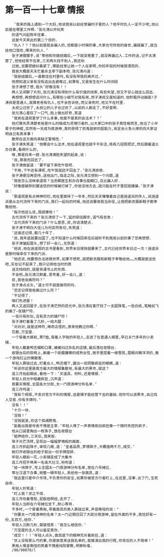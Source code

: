# 第一百一十七章 情报
        ‘我来的路上遇到一个大妈,他说我爸以前经常骗村子里的人？他平时仇人一定不少吧,他以前是在哪里工作啊.‘张元清以开玩笑
       的语气问起陈年往事.
       这是今天来此的第二个目的.
       ‘仇人？？？他以前是挺会骗人的,但都是小时候的事,大家也可怜他的身世,骗就骗了,就当给他口饭吃,哪来的仇人.‘
       张子涛摆摆手,说‘等他和你娘结婚后,一下就变稳重了,就没再骗过人.工作的话,记不太清楚了,但他经常不在家,三天两头找不到人,我还劝
       过她,说要把媳妇看紧了,哪能经常让她一个人在家啊,你妈年轻的时候很漂亮的.
       我爸大概是天天忙着杀主宰下副本吧.张元清问道：
       ‘我爸结婚后,一直都住在村里吗,有没有带我妈离开过.‘
       他想知道父亲有没有逃出去避难过,如果有,又是发生在什么时间段
       张子涛想了想,摇头‘好像没有！！
       两人又闲聊了片刻,张元清没有得到什么有价值的线索,有些失望,但又不甘心就这么回去.
       再想想,再想想该问什么,有哪些小细节对我有用,而子涛叔又是知道的.他积极开动脑筋!子涛叔是普通人,就算老爸有仇人,也不会告诉他,而父亲死时,他又不在村里.
       太叔公过世了,太叔公的儿子也过世了,以前的人都走了,不好查啊.
       张元清心里叹了一口气,脸上做出好奇,笑道
       ‘我爸在道观里学了什么本事,他是不是真的会法术？？‘
       他打算先弄清楚老爸是什么时候成为灵境行者的,以大家口中的张子真性格而言,他当了小半辈子的神棍,突然有一天成为夜游神,真的获得了抓鬼驱邪的超能力,肯定会火急火燎的向大家证明自己有真本事！
       散修在这方面向来缺乏警惕性.‘
       张子涛失笑道：‘他哪会什么法术,他在道观里也就干干杂活,练练几招假把式,然后跟着道士办白事,看病什么的,
       唉,算是白来一趟.张元清满脸失望的起身,说：
       ‘叔,那我先回去了.
       张子涛挽留道：‘要不留下来吃午饭吧.
       ‘不用,下午还有课呢,吃午饭就赶不回去了.‘张元清拒绝.
       张子涛便没再坚持,送他出门,临走之际,张元清又想到一个问题,道
       ‘我爸怎么没继承道观？当赤脚医生和办白事也能糊口,总比骗人好.
       ‘好像是破除封建迷信的时候被打掉了,你爸没地方去,就只能在村子里招摇撞骗.‘张子涛说：
       ‘那道观是有点神神叨叨,他在里面待了一年多,然后天天嚷嚷着自己是逍遥派的传人,说逍遥派是从古代流传下来的门派,我们一起玩的时候,他还说要收我当杂役,让我把新衣服新鞋子都孝敬给他.
       ‘每次他这么说,我就揍他！‘
       古代流传下来的？张元清惊了一下,猛的顿住脚步,语气有些急：
       ‘古代流传下来的门派？什么意思,叔,你说清楚点.
       张子涛不明白大侄儿为何突然急切,失笑道：
       ‘这谁还记得,都几十年了.
       ‘叔,我年底就要出国了,也不知道什么时候回来往后就听不到我爸以前的事了您再想想.
       张子涛皱起眉头,想了好一会儿,无奈道：
       ‘他说,他在逍遥观的古书里看到,世界末日很快就要来了,古代已经世界末日过一次！逍遥派是那时候幸存下来的门派.
       ‘他还说,他要想办法拯救世界,如果不想死,就把新衣服和新鞋子孝敬给他……大概就是这些吧,实在记不起来了,我只记得他当时的原
       话文绉绉的,就是背诵书上的东西.
       不会吧…张元清沉默着,思考着,好一会儿,道：
       叔,我爸会画符吗？‘
       张子涛点点头,‘道士可不就是画符的吗.
       ‘您还记得我爸画过什么符？‘
       ‘不记得了.
       咱们先进屋！
       两人又返回屋子,在张子涛茫然的目光中,张元清在客厅找了一支圆珠笔,一张白纸,笔触如飞的画了—张镇尸符.
       一张只有形似,没有灵力的镇尸符！
       张子涛盯着看了几秒,一拍大腿：
       ‘对对对,就是这种符,稀奇古怪的,原来他教过你啊.‘
       花都,万宝屋.
       一个穿着大裤衩,黑T恤,穿着人字拖的年轻人,走进了在普通人眼里,早已关门多年的小卖铺.
       年轻人戴着鸭舌帽和口罩,缓缓扫过杂乱的店铺,最后落在收银台.
       收银台后的软椅上,躺着一个妩媚慵懒的成熟女性,她手里捏着一根雪茄,眉眼间懒洋洋的,像一个游戏红尘的懒散客.
       年轻人靠拢过去,盯着女人,鸭舌帽下,露出一双阴翳疯狂的眼睛,道：
       ‘听说你这里是南方最大的情报集散地,有最大的黑市,就这？
       连三月抬起眼皮,看他一下：‘买道具、材料,还是情报.‘
       年轻人目光中暗藏疯狂,沉声道：
       我要买情报,全国各大分部,太一门夜游神分布名单.‘
       连三月呵道：
       ‘我有个规矩,不卖对官方不利的情报,这是铺子能经营下去的基础.但你可以进黑市,自己找人交易.你有手牌吗.‘
       没有！！‘
       ‘十万一块.
       ‘没钱！‘
       ‘没钱就滚,你这个孤魂野鬼.
       ‘能看出我是夺舍不愧是主宰.‘年轻人嘿了一声表情依旧疯狂像一个随时失控的疯子.
       他从口袋里掏出一枚珠子,放在收银台
       ‘抵押给你,三天后,我来取.
       珠子光芒流转,呈现出一幅幅梦境般的画面.
       连三月抓起珠子,审视几眼,道：‘圣者品质,梦境珠子,大概值两千万,成交.‘
       她打开收银台的柜子取出一份手牌捏碎.
       年轻人眼前一花,小卖铺变成了大集市
       连三月招手唤来一名高大壮汉,吩咐道：
       ‘给一块牌子,写上全国太一门夜游神分布名单,放在六号摊位.
       等壮汉退下办事,她瞥一眼年轻人,丢给他一张面具,道：
       ‘我这里只是中介市场,不负责你的安全,如果你被官方行者盯上,在这里,没事.出了门,生死由命.
       年轻人狞笑道：
       ‘盯上我？求之不得.
       连三月咬着雪茄,屁股扭啊扭,走开了.
       年轻人当即在六号摊位坐下,耐心等待.
       不多时,一个穿着黑袍,带着面具的男人靠拢过来,声音嘶哑的说："
       ‘你要太一门夜游神的名单？太一门近期召回了大部分夜游神,留在外面的不多,我恰好有一份,五百万,给你.‘
       年轻人沉默几秒,桀桀怪笑：‘我怎么相信你.‘
       ‘万宝屋的主人可以鉴定真伪.‘
       ‘成交！！！‘年轻人点头,面具底下的眼神充斥着疯狂,道：
       ‘世上没有那么巧的事,你是故意来送我名单的,能推演出我的行程,你背后的人不简单！‘
       黑袍人嗓音嘶哑的笑着不愧是纯阳掌教,明察秋毫.
       /90/90070/l
